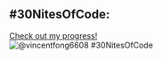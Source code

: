 ## #30NitesOfCode:
  [Check out my progress!](https://www.codedex.io/@vincentfong6608/30-nites-of-code)  
  ![@vincentfong6608 #30NitesOfCode](https://www.codedex.io/api/petStatus?user=vincentfong6608)
